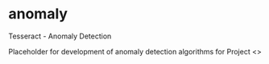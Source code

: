 # anomaly
Tesseract - Anomaly Detection

Placeholder for development of anomaly detection algorithms for Project <<Tesseract>>
